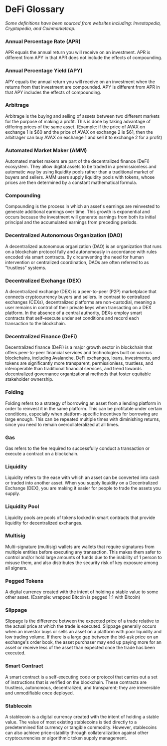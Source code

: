 # DeFi Glossary

_Some definitions have been sourced from websites including: Investopedia, Cryptopedia, and Coinmarketcap._

### Annual Percentage Rate (APR)

APR equals the annual return you will receive on an investment. APR is different from APY in that APR does not include the effects of compounding.

### Annual Percentage Yield (APY)

APY equals the annual return you will receive on an investment when the returns from that investment are compounded. APY is different from APR in that APY includes the effects of compounding.

### Arbitrage

Arbitrage is the buying and selling of assets between two different markets for the purpose of making a profit. This is done by taking advantage of differing prices of the same asset. (Example: if the price of AVAX on exchange 1 is $60 and the price of AVAX on exchange 2 is $61, then the arbitrager can buy AVAX on exchange 1 and sell it to exchange 2 for a profit)

### Automated Market Maker (AMM)

Automated market makers are part of the decentralized finance (DeFi) ecosystem. They allow digital assets to be traded in a permissionless and automatic way by using liquidity pools rather than a traditional market of buyers and sellers. AMM users supply liquidity pools with tokens, whose prices are then determined by a constant mathematical formula.

### Compounding

Compounding is the process in which an asset's earnings are reinvested to generate additional earnings over time. This growth is exponential and occurs because the investment will generate earnings from both its initial principal and the accumulated earnings from preceding periods.

### Decentralized Autonomous Organization (DAO)

A decentralized autonomous organization (DAO) is an organization that runs on a blockchain protocol fully and autonomously in accordance with rules encoded via smart contracts. By circumventing the need for human intervention or centralized coordination, DAOs are often referred to as “trustless” systems.

### Decentralized Exchange (DEX)

A decentralized exchange (DEX) is a peer-to-peer (P2P) marketplace that connects cryptocurrency buyers and sellers. In contrast to centralized exchanges (CEXs), decentralized platforms are non-custodial, meaning a user remains in control of their private keys when transacting on a DEX platform. In the absence of a central authority, DEXs employ smart contracts that self-execute under set conditions and record each transaction to the blockchain.

### Decentralized Finance (DeFi)

Decentralized finance (DeFi) is a major growth sector in blockchain that offers peer-to-peer financial services and technologies built on various blockchains, including Avalanche. DeFi exchanges, loans, investments, and tokens are significantly more transparent, permissionless, trustless, and interoperable than traditional financial services, and trend towards decentralized governance organizational methods that foster equitable stakeholder ownership.

### Folding

Folding refers to a strategy of borrowing an asset from a lending platform in order to reinvest it in the same platform. This can be profitable under certain conditions, especially when platform-specific incentives for borrowing are large enough. This can be repeated multiple times with diminishing returns, since you need to remain overcollateralized at all times.

### Gas

Gas refers to the fee required to successfully conduct a transaction or execute a contract on a blockchain.

### Liquidity

Liquidity refers to the ease with which an asset can be converted into cash or traded into another asset. When you supply liquidity on a Decentralized Exchange (DEX), you are making it easier for people to trade the assets you supply.

### Liquidity Pool

Liquidity pools are pools of tokens locked in smart contracts that provide liquidity for decentralized exchanges.

### Multisig

Multi-signature (multisig) wallets are wallets that require signatures from multiple entities before executing any transaction. This makes them safer to control and/or hold large amounts of funds due to the inability of 1 person to misuse them, and also distributes the security risk of key exposure among all signers.

### Pegged Tokens

A digital currency created with the intent of holding a stable value to some other asset. (Example: wrapped Bitcoin is pegged 1:1 with Bitcoin)

### Slippage

Slippage is the difference between the expected price of a trade relative to the actual price at which the trade is executed. Slippage generally occurs when an investor buys or sells an asset on a platform with poor liquidity and low trading volume. If there is a large gap between the bid-ask price on an exchange's order book, the asset purchaser may end up paying more for an asset or receive less of the asset than expected once the trade has been executed.

### Smart Contract

A smart contract is a self-executing code or protocol that carries out a set of instructions that is verified on the blockchain. These contracts are trustless, autonomous, decentralized, and transparent; they are irreversible and unmodifiable once deployed.

### Stablecoin

A stablecoin is a digital currency created with the intent of holding a stable value. The value of most existing stablecoins is tied directly to a predetermined fiat currency or tangible commodity. However, stablecoins can also achieve price-stability through collateralization against other cryptocurrencies or algorithmic token supply management.
